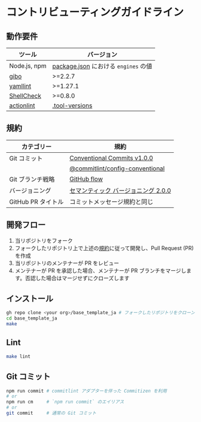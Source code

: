 # コントリビューティングガイドライン

## 動作要件

|                           ツール                            |                      バージョン                      |
| ----------------------------------------------------------- | ---------------------------------------------------- |
| Node.js, npm                                                | [package.json](package.json) における `engines` の値 |
| [gibo](https://github.com/simonwhitaker/gibo#readme)        | >=2.2.7                                              |
| [yamllint](https://yamllint.readthedocs.io/)                | >=1.27.1                                             |
| [ShellCheck](https://github.com/koalaman/shellcheck#readme) | >=0.8.0                                              |
| [actionlint](https://github.com/rhysd/actionlint#readme)    | [.tool-versions](.tool-versions)                     |

## 規約

|     カテゴリー     |                                                                    規約                                                                    |
| ------------------ | ------------------------------------------------------------------------------------------------------------------------------------------ |
| Git コミット       | [Conventional Commits v1.0.0](https://www.conventionalcommits.org/ja/v1.0.0/)                                                              |
|                    | [@commitlint/config-conventional](https://github.com/conventional-changelog/commitlint/tree/master/@commitlint/config-conventional#readme) |
| Git ブランチ戦略   | [GitHub flow](https://docs.github.com/ja/get-started/quickstart/github-flow)                                                               |
| バージョニング     | [セマンティック バージョニング 2.0.0](https://semver.org/lang/ja/spec/v2.0.0.html)                                                         |
| GitHub PR タイトル | コミットメッセージ規約と同じ                                                                                                               |

## 開発フロー

1. 当リポジトリをフォーク
2. フォークしたリポジトリ上で上述の[規約](#規約)に従って開発し、Pull Request (PR) を作成
3. 当リポジトリのメンテナーが PR をレビュー
4. メンテナーが PR を承認した場合、メンテナーが PR ブランチをマージします。否認した場合はマージせずにクローズします

## インストール

```sh
gh repo clone <your org>/base_template_ja # フォークしたリポジトリをクローン
cd base_template_ja
make
```

## Lint

```sh
make lint
```

## Git コミット

```sh
npm run commit # commitlint アダプターを伴った Commitizen を利用
# or
npm run cm     # `npm run commit` のエイリアス
# or
git commit     # 通常の Git コミット
```
